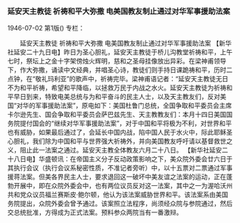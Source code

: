 ### 延安天主教徒  祈祷和平大弥撒  电美国教友制止通过对华军事援助法案

1946-07-02
第1版()
专栏：

　　延安天主教徒
    祈祷和平大弥撒
    电美国教友制止通过对华军事援助法案
    【新华社延安二十九日电】昨日为圣心胆礼，延安天主教徒于桥儿沟教堂祈祷和平，上午七时，祭坛上之金十字架傍烛火辉明，慈和之圣母挂像放出异彩。在梁神甫领导下，作大弥撒，诵读中文经典，并唱圣心诗，教徒们则手持日课跪祷和平，历时二点钟，在“敬礼玛利亚”的歌声中，祈祷完毕。梁神甫语记者：“延安天主教徒无日不为和平祈祷，希望和平降临，以拯救万民于内战之水火。延安天主教徒为祈祷和平早日到来，特致电美总统与为和平奋斗的民主人士，以及天主教友们，反对美国“对华的军事援助法案”，原电如下：美国杜鲁门总统，全国争取和平委员会主席卡尔逊先生、国会争取和平委员会萨巴兹先生、天主教教友们：本月十四日美国国务院提付国会的“继续对华军事援助法案”，对于中国和平将极为不利，对世界和平也有威胁，如果最后通过了，会延长中国内战，陷中国人民于水火中，际此耶稣圣心胆礼，我们除为中国和平与世界强大祈祷外，并向美国教友呼吁请以基督救世之义，阻止此一法案之通过。延安天主教全体教友六月二十八日。
    【新华社延安二十八日电】华盛顿讯：在帝国主义分子反动政策影响之下，美众院外委会廿六日于其执行会议（执行会议系秘密性质，不准记者旁听）中，以十五票对二票通过军事援蒋法案。但美各界民主人士，要求退回这一破坏中美友谊之法案的运动，正在蓬勃开展中，即在众院外委会中，也有两位议员反对这一法案，其中之一为渥哈沃州共和党众议员福兰赛斯皮·鲍尔顿，他认为该法案威胁世界和平。该法案系由美国务院提出，众院外委会曾予通过。该案照立法程序，尚须经众院与参院通过，然后交总统批准，方得成为正式法案。预料参众两院当有一番激辩。
